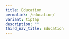 ```yaml
---
title: Education
permalink: /education/
variant: tiptap
description: ""
third_nav_title: Education
---
```

